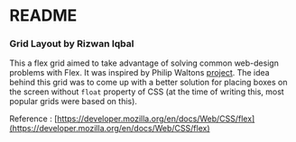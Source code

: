 # README #


### Grid Layout by Rizwan Iqbal

This a flex grid aimed to take advantage of solving common web-design problems with Flex. It was inspired by Philip Waltons [project](http://philipwalton.github.io/solved-by-flexbox/demos/grids/). The idea behind this grid was to come up with a better solution for placing boxes on the screen without `float` property of CSS (at the time of writing this, most popular grids were based on this).


Reference : [https://developer.mozilla.org/en/docs/Web/CSS/flex](https://developer.mozilla.org/en/docs/Web/CSS/flex)
